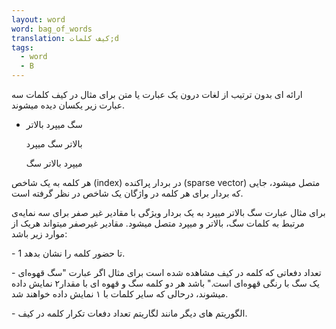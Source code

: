 ```yaml
---
layout: word
word: bag_of_words
translation: کیف کلمات;d
tags:
  - word
  - B
---
```

ارائه ای بدون ترتیب از لغات درون یک عبارت یا متن برای مثال در کیف کلمات سه عبارت زیر یکسان دیده میشوند.

* سگ میپرد بالاتر

  بالاتر سگ میپرد

  میپرد بالاتر سگ

هر کلمه به یک شاخص (index) در  بردار پراکنده (sparse vector) متصل میشود، جایی که بردار برای هر کلمه در واژگان یک شاخص در نظر گرفته است.

برای مثال  عبارت سگ بالاتر میپرد به یک بردار ویژگی با مقادیر غیر صفر برای سه نمایه‌ی مرتبط به کلمات سگ، بالاتر و میپرد متصل میشود. مقادیر غیرصفر میتواند هریک از موارد زیر باشد:

\- 1 تا حضور کلمه را نشان بدهد.

\- تعداد دفعاتی که کلمه در کیف مشاهده شده است برای مثال اگر عبارت "سگ قهوه‌ای یک سگ با رنگی قهوه‌ای است."  باشد هر دو کلمه سگ و قهوه ای با مقدار۲ نمایش داده میشوند، درحالی که سایر کلمات با ۱ نمایش داده خواهند شد.

\- الگوریتم های دیگر مانند لگاریتم تعداد دفعات تکرار کلمه در کیف.
